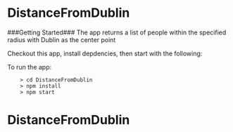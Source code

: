 # DistanceFromDublin

###Getting Started###
The app returns a list of people within the specified radius with Dublin as the center point

Checkout this app, install depdencies, then start with the following:

To run the app:
```
	> cd DistanceFromDublin
	> npm install
	> npm start
```

# DistanceFromDublin